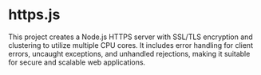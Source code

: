 # https.js
This project creates a Node.js HTTPS server with SSL/TLS encryption and clustering to utilize multiple CPU cores. It includes error handling for client errors, uncaught exceptions, and unhandled rejections, making it suitable for secure and scalable web applications.
